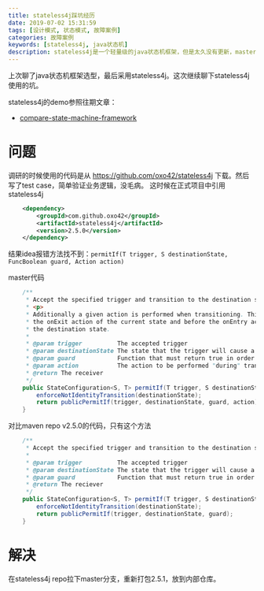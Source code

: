 ```yaml
---
title: stateless4j踩坑经历
date: 2019-07-02 15:31:59
tags: [设计模式, 状态模式, 故障案例]
categories: 故障案例
keywords: [stateless4j, java状态机]
description: stateless4j是一个轻量级的java状态机框架，但是太久没有更新，master分支代码和maven repository上的版本有差异。建议使用master分支代码打包一份jar，上传到私服。
---
```


上次聊了java状态机框架选型，最后采用stateless4j。这次继续聊下stateless4j使用的坑。

stateless4j的demo参照往期文章：
- [compare-state-machine-framework](/posts/compare-state-machine-framework)

# 问题

调研的时候使用的代码是从 https://github.com/oxo42/stateless4j 下载。然后写了test case，简单验证业务逻辑，没毛病。
这时候在正式项目中引用stateless4j
```xml
    <dependency>
        <groupId>com.github.oxo42</groupId>
        <artifactId>stateless4j</artifactId>
        <version>2.5.0</version>
    </dependency>
```
结果idea报错方法找不到：`permitIf(T trigger, S destinationState, FuncBoolean guard, Action action)`
<!-- more -->
master代码
```java
    /**
     * Accept the specified trigger and transition to the destination state if guard is true
     * <p>
     * Additionally a given action is performed when transitioning. This action will be called after
     * the onExit action of the current state and before the onEntry action of
     * the destination state.
     *
     * @param trigger          The accepted trigger
     * @param destinationState The state that the trigger will cause a transition to
     * @param guard            Function that must return true in order for the trigger to be accepted
     * @param action           The action to be performed "during" transition
     * @return The receiver
     */
    public StateConfiguration<S, T> permitIf(T trigger, S destinationState, FuncBoolean guard, Action action) {
        enforceNotIdentityTransition(destinationState);
        return publicPermitIf(trigger, destinationState, guard, action);
    }
```

对比maven repo v2.5.0的代码，只有这个方法
```java
    /**
     * Accept the specified trigger and transition to the destination state
     *
     * @param trigger          The accepted trigger
     * @param destinationState The state that the trigger will cause a transition to
     * @param guard            Function that must return true in order for the trigger to be accepted
     * @return The reciever
     */
    public StateConfiguration<S, T> permitIf(T trigger, S destinationState, FuncBoolean guard) {
        enforceNotIdentityTransition(destinationState);
        return publicPermitIf(trigger, destinationState, guard);
    }
```

# 解决

在stateless4j repo拉下master分支，重新打包2.5.1，放到内部仓库。
